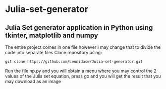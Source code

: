 # Julia-set-generator
Julia Set generator application in Python using tkinter, matplotlib and numpy
------------------------------------------------------------------------------------------------------
The entire project comes in one file however I may change that to divide the code into separate files
Clone repository using:
```
git clone https://github.com/Leonidasw/Julia-set-generator.git
```
Run the file np.py and you will obtain a menu where you may control the 2 values of the Julia set equation, press go and you will get the result that you may download as an image
